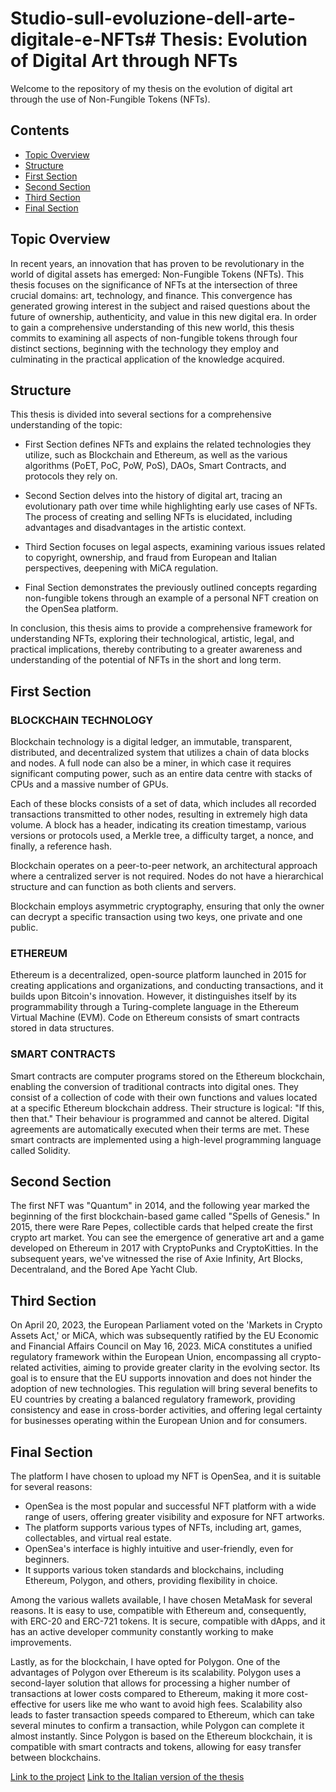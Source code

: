 # Studio-sull-evoluzione-dell-arte-digitale-e-NFTs# Thesis: Evolution of Digital Art through NFTs

Welcome to the repository of my thesis on the evolution of digital art through the use of Non-Fungible Tokens (NFTs).

## Contents
- [Topic Overview](#topic-overview)
- [Structure](#structure)
- [First Section](#first-section)
- [Second Section](#second-section)
- [Third Section](#third-section)
- [Final Section](#final-section)

## Topic Overview
In recent years, an innovation that has proven to be revolutionary in the world of digital assets has emerged: Non-Fungible Tokens (NFTs). This thesis focuses on the significance of NFTs at the intersection of three crucial domains: art, technology, and finance. This convergence has generated growing interest in the subject and raised questions about the future of ownership, authenticity, and value in this new digital era. In order to gain a comprehensive understanding of this new world, this thesis commits to examining all aspects of non-fungible tokens through four distinct sections, beginning with the technology they employ and culminating in the practical application of the knowledge acquired.

## Structure
This thesis is divided into several sections for a comprehensive understanding of the topic:

- First Section defines NFTs and explains the related technologies they utilize, such as Blockchain and Ethereum, as well as the various algorithms (PoET, PoC, PoW, PoS), DAOs, Smart Contracts, and protocols they rely on.

- Second Section delves into the history of digital art, tracing an evolutionary path over time while highlighting early use cases of NFTs. The process of creating and selling NFTs is elucidated, including advantages and disadvantages in the artistic context.

- Third Section focuses on legal aspects, examining various issues related to copyright, ownership, and fraud from European and Italian perspectives, deepening with MiCA regulation.

- Final Section demonstrates the previously outlined concepts regarding non-fungible tokens through an example of a personal NFT creation on the OpenSea platform.

In conclusion, this thesis aims to provide a comprehensive framework for understanding NFTs, exploring their technological, artistic, legal, and practical implications, thereby contributing to a greater awareness and understanding of the potential of NFTs in the short and long term.

## First Section
### BLOCKCHAIN TECHNOLOGY
Blockchain technology is a digital ledger, an immutable, transparent, distributed, and decentralized system that utilizes a chain of data blocks and nodes. A full node can also be a miner, in which case it requires significant computing power, such as an entire data centre with stacks of CPUs and a massive number of GPUs.

Each of these blocks consists of a set of data, which includes all recorded transactions transmitted to other nodes, resulting in extremely high data volume. A block has a header, indicating its creation timestamp, various versions or protocols used, a Merkle tree, a difficulty target, a nonce, and finally, a reference hash.

Blockchain operates on a peer-to-peer network, an architectural approach where a centralized server is not required. Nodes do not have a hierarchical structure and can function as both clients and servers.

Blockchain employs asymmetric cryptography, ensuring that only the owner can decrypt a specific transaction using two keys, one private and one public.

### ETHEREUM
Ethereum is a decentralized, open-source platform launched in 2015 for creating applications and organizations, and conducting transactions, and it builds upon Bitcoin's innovation. However, it distinguishes itself by its programmability through a Turing-complete language in the Ethereum Virtual Machine (EVM). Code on Ethereum consists of smart contracts stored in data structures.

### SMART CONTRACTS
Smart contracts are computer programs stored on the Ethereum blockchain, enabling the conversion of traditional contracts into digital ones. They consist of a collection of code with their own functions and values located at a specific Ethereum blockchain address. Their structure is logical: "If this, then that." Their behaviour is programmed and cannot be altered. Digital agreements are automatically executed when their terms are met. These smart contracts are implemented using a high-level programming language called Solidity.

## Second Section
The first NFT was "Quantum" in 2014, and the following year marked the beginning of the first blockchain-based game called "Spells of Genesis." In 2015, there were Rare Pepes, collectible cards that helped create the first crypto art market. You can see the emergence of generative art and a game developed on Ethereum in 2017 with CryptoPunks and CryptoKitties. In the subsequent years, we've witnessed the rise of Axie Infinity, Art Blocks, Decentraland, and the Bored Ape Yacht Club.

## Third Section
On April 20, 2023, the European Parliament voted on the 'Markets in Crypto Assets Act,' or MiCA, which was subsequently ratified by the EU Economic and Financial Affairs Council on May 16, 2023. MiCA constitutes a unified regulatory framework within the European Union, encompassing all crypto-related activities, aiming to provide greater clarity in the evolving sector. Its goal is to ensure that the EU supports innovation and does not hinder the adoption of new technologies. This regulation will bring several benefits to EU countries by creating a balanced regulatory framework, providing consistency and ease in cross-border activities, and offering legal certainty for businesses operating within the European Union and for consumers.

## Final Section
The platform I have chosen to upload my NFT is OpenSea, and it is suitable for several reasons:

- OpenSea is the most popular and successful NFT platform with a wide range of users, offering greater visibility and exposure for NFT artworks.
- The platform supports various types of NFTs, including art, games, collectables, and virtual real estate.
- OpenSea's interface is highly intuitive and user-friendly, even for beginners.
- It supports various token standards and blockchains, including Ethereum, Polygon, and others, providing flexibility in choice.

Among the various wallets available, I have chosen MetaMask for several reasons. It is easy to use, compatible with Ethereum and, consequently, with ERC-20 and ERC-721 tokens. It is secure, compatible with dApps, and it has an active developer community constantly working to make improvements.

Lastly, as for the blockchain, I have opted for Polygon. One of the advantages of Polygon over Ethereum is its scalability. Polygon uses a second-layer solution that allows for processing a higher number of transactions at lower costs compared to Ethereum, making it more cost-effective for users like me who want to avoid high fees. Scalability also leads to faster transaction speeds compared to Ethereum, which can take several minutes to confirm a transaction, while Polygon can complete it almost instantly. Since Polygon is based on the Ethereum blockchain, it is compatible with smart contracts and tokens, allowing for easy transfer between blockchains.

[Link to the project](https://opensea.io/assets/matic/0x2953399124f0cbb46d2cbacd8a89cf0599974963/54765070540673123524803942929670357497483261736728030184410611149963129782273)
[Link to the Italian version of the thesis](https://github.com/Aurorapo/Studio-sull-evoluzione-dell-arte-digitale-e-NFTs/blob/main/Thesis_Italian.pdf)
